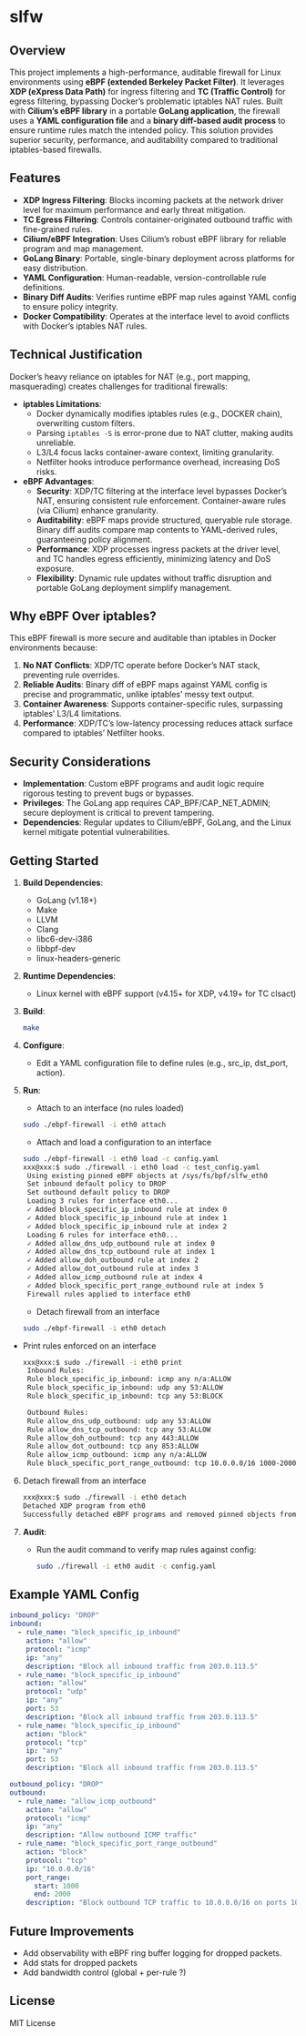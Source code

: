 # slfw

## Overview
This project implements a high-performance, auditable firewall for Linux environments using **eBPF (extended Berkeley Packet Filter)**. It leverages **XDP (eXpress Data Path)** for ingress filtering and **TC (Traffic Control)** for egress filtering, bypassing Docker’s problematic iptables NAT rules. Built with **Cilium’s eBPF library** in a portable **GoLang application**, the firewall uses a **YAML configuration file** and a **binary diff-based audit process** to ensure runtime rules match the intended policy. This solution provides superior security, performance, and auditability compared to traditional iptables-based firewalls.

## Features
- **XDP Ingress Filtering**: Blocks incoming packets at the network driver level for maximum performance and early threat mitigation.
- **TC Egress Filtering**: Controls container-originated outbound traffic with fine-grained rules.
- **Cilium/eBPF Integration**: Uses Cilium’s robust eBPF library for reliable program and map management.
- **GoLang Binary**: Portable, single-binary deployment across platforms for easy distribution.
- **YAML Configuration**: Human-readable, version-controllable rule definitions.
- **Binary Diff Audits**: Verifies runtime eBPF map rules against YAML config to ensure policy integrity.
- **Docker Compatibility**: Operates at the interface level to avoid conflicts with Docker’s iptables NAT rules.

## Technical Justification
Docker’s heavy reliance on iptables for NAT (e.g., port mapping, masquerading) creates challenges for traditional firewalls:
- **iptables Limitations**:
  - Docker dynamically modifies iptables rules (e.g., DOCKER chain), overwriting custom filters.
  - Parsing `iptables -S` is error-prone due to NAT clutter, making audits unreliable.
  - L3/L4 focus lacks container-aware context, limiting granularity.
  - Netfilter hooks introduce performance overhead, increasing DoS risks.
- **eBPF Advantages**:
  - **Security**: XDP/TC filtering at the interface level bypasses Docker’s NAT, ensuring consistent rule enforcement. Container-aware rules (via Cilium) enhance granularity.
  - **Auditability**: eBPF maps provide structured, queryable rule storage. Binary diff audits compare map contents to YAML-derived rules, guaranteeing policy alignment.
  - **Performance**: XDP processes ingress packets at the driver level, and TC handles egress efficiently, minimizing latency and DoS exposure.
  - **Flexibility**: Dynamic rule updates without traffic disruption and portable GoLang deployment simplify management.

## Why eBPF Over iptables?
This eBPF firewall is more secure and auditable than iptables in Docker environments because:
1. **No NAT Conflicts**: XDP/TC operate before Docker’s NAT stack, preventing rule overrides.
2. **Reliable Audits**: Binary diff of eBPF maps against YAML config is precise and programmatic, unlike iptables’ messy text output.
3. **Container Awareness**: Supports container-specific rules, surpassing iptables’ L3/L4 limitations.
4. **Performance**: XDP/TC’s low-latency processing reduces attack surface compared to iptables’ Netfilter hooks.

## Security Considerations
- **Implementation**: Custom eBPF programs and audit logic require rigorous testing to prevent bugs or bypasses.
- **Privileges**: The GoLang app requires CAP_BPF/CAP_NET_ADMIN; secure deployment is critical to prevent tampering.
- **Dependencies**: Regular updates to Cilium/eBPF, GoLang, and the Linux kernel mitigate potential vulnerabilities.

## Getting Started
1. **Build Dependencies**:
   - GoLang (v1.18+)
   - Make
   - LLVM
   - Clang
   - libc6-dev-i386
   - libbpf-dev
   - linux-headers-generic
2. **Runtime Dependencies**:
   - Linux kernel with eBPF support (v4.15+ for XDP, v4.19+ for TC clsact)
3. **Build**:
   ```bash
   make
   ```
4. **Configure**:
   - Edit a YAML configuration file to define rules (e.g., src_ip, dst_port, action).
5. **Run**:
    * Attach to an interface (no rules loaded)
   ```bash
   sudo ./ebpf-firewall -i eth0 attach
   ```

   * Attach and load a configuration to an interface
   ```bash
   sudo ./ebpf-firewall -i eth0 load -c config.yaml
   xxx@xxx:$ sudo ./firewall -i eth0 load -c test_config.yaml
    Using existing pinned eBPF objects at /sys/fs/bpf/slfw_eth0
    Set inbound default policy to DROP
    Set outbound default policy to DROP
    Loading 3 rules for interface eth0...
    ✓ Added block_specific_ip_inbound rule at index 0
    ✓ Added block_specific_ip_inbound rule at index 1
    ✓ Added block_specific_ip_inbound rule at index 2
    Loading 6 rules for interface eth0...
    ✓ Added allow_dns_udp_outbound rule at index 0
    ✓ Added allow_dns_tcp_outbound rule at index 1
    ✓ Added allow_doh_outbound rule at index 2
    ✓ Added allow_dot_outbound rule at index 3
    ✓ Added allow_icmp_outbound rule at index 4
    ✓ Added block_specific_port_range_outbound rule at index 5
    Firewall rules applied to interface eth0
   ```

   * Detach firewall from an interface
   ```bash
   sudo ./ebpf-firewall -i eth0 detach
   ```

* Print rules enforced on an interface
   ```bash
   xxx@xxx:$ sudo ./firewall -i eth0 print
    Inbound Rules:
    Rule block_specific_ip_inbound: icmp any n/a:ALLOW
    Rule block_specific_ip_inbound: udp any 53:ALLOW
    Rule block_specific_ip_inbound: tcp any 53:BLOCK

    Outbound Rules:
    Rule allow_dns_udp_outbound: udp any 53:ALLOW
    Rule allow_dns_tcp_outbound: tcp any 53:ALLOW
    Rule allow_doh_outbound: tcp any 443:ALLOW
    Rule allow_dot_outbound: tcp any 853:ALLOW
    Rule allow_icmp_outbound: icmp any n/a:ALLOW
    Rule block_specific_port_range_outbound: tcp 10.0.0.0/16 1000-2000:BLOCK
   ```
6. Detach firewall from an interface
     ```bash
     xxx@xxx:$ sudo ./firewall -i eth0 detach
    Detached XDP program from eth0
    Successfully detached eBPF programs and removed pinned objects from eth0
     ```

7. **Audit**:
   - Run the audit command to verify map rules against config:
     ```bash
     sudo ./firewall -i eth0 audit -c config.yaml
     ```

## Example YAML Config
```yaml
inbound_policy: "DROP"
inbound:
  - rule_name: "block_specific_ip_inbound"
    action: "allow"
    protocol: "icmp"
    ip: "any"
    description: "Block all inbound traffic from 203.0.113.5"
  - rule_name: "block_specific_ip_inbound"
    action: "allow"
    protocol: "udp"
    ip: "any"
    port: 53
    description: "Block all inbound traffic from 203.0.113.5"
  - rule_name: "block_specific_ip_inbound"
    action: "block"
    protocol: "tcp"
    ip: "any"
    port: 53
    description: "Block all inbound traffic from 203.0.113.5"

outbound_policy: "DROP"
outbound:
  - rule_name: "allow_icmp_outbound"
    action: "allow"
    protocol: "icmp"
    ip: "any"
    description: "Allow outbound ICMP traffic"
  - rule_name: "block_specific_port_range_outbound"
    action: "block"
    protocol: "tcp"
    ip: "10.0.0.0/16"
    port_range:
      start: 1000
      end: 2000
    description: "Block outbound TCP traffic to 10.0.0.0/16 on ports 1000-2000"
```

## Future Improvements
- Add observability with eBPF ring buffer logging for dropped packets.
- Add stats for dropped packets
- Add bandwidth control (global + per-rule ?)

## License
MIT License